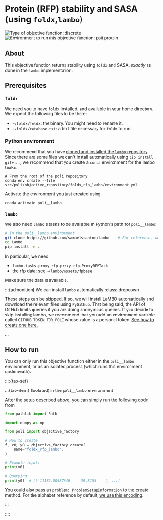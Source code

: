 # Protein (RFP) stability and SASA (using `foldx`,`lambo`)
![Type of objective function: discrete](https://img.shields.io/badge/Type-discrete_inputs-blue)
![Environment to run this objective function: poli protein](https://img.shields.io/badge/Environment-poli____lambo-teal)

## About

This objective function returns stability using `foldx` and SASA, _exactly_ as done in the `lambo` implementation.

## Prerequisites

### `foldx`

We need you to have `foldx` installed, and available in your home directory. We expect the following files to be there:
  - `~/foldx/foldx`: the binary. You might need to rename it.
  - `~/foldx/rotabase.txt`: a text file necessary for `foldx` to run.

### Python environment

We recommend that you have [cloned and installed the `lambo` repository](https://github.com/samuelstanton/lambo). Since there are some files we can't install automatically using `pip install git+...`, we recommend that you create a `conda` environment for the lambo tasks:

```
# From the root of the poli repository
conda env create --file src/poli/objective_repository/foldx_rfp_lambo/environment.yml
```

Activate the environment you just created using
```
conda activate poli__lambo
```
### `lambo`

We also need `lambo`'s tasks to be available in Python's path for `poli__lambo`:

```bash
# In the poli__lambo environment
git clone https://github.com/samuelstanton/lambo    # For reference, we use 431b052
cd lambo
pip install -e .  
```

In particular, we need
- `lambo.tasks.proxy_rfp.proxy_rfp.ProxyRFPTask`
- the rfp data: see `~/lambo/assets/fpbase`

Make sure the data is avaliable.

:::{admonition} We can install `lambo` automatically
:class: dropdown

These steps can be skipped. If so, we will install LaMBO automatically and download the relevant files using `PyGithub`. That being said, the API of GitHub limits queries if you are doing anonymous queries. If you decide to skip installing lambo, we recommend that you add an environment variable called `GITHUB_TOKEN_FOR_POLI` whose value is a personal token. [See how to create one here.](https://docs.github.com/en/authentication/keeping-your-account-and-data-secure/managing-your-personal-access-tokens#creating-a-fine-grained-personal-access-token)

:::

## How to run

You can only run this objective function either in the `poli__lambo` environment, or as an isolated process (which runs this environment underneath).

::::{tab-set}

:::{tab-item} (Isolated) in the `poli__lambo` environment

After the setup described above, you can simply run the following code from 

```python
from pathlib import Path

import numpy as np

from poli import objective_factory

# How to create
f, x0, y0 = objective_factory.create(
    name="foldx_rfp_lambo",
)

# Example input:
print(x0)

# Querying:
print(y0)  # [[-11189.00587946    -39.8155    ], ...]
```

You could also pass an `problem: ProblemSetupInformation` to the create method. For the alphabet reference by default, [we use this encoding](https://github.com/MachineLearningLifeScience/poli/blob/44cad2a5c95f209aeb24d4893d162b3359ca91a3/src/poli/core/util/proteins/defaults.py#L1).

:::

::::